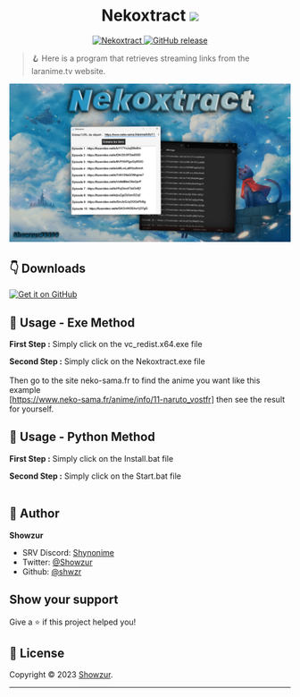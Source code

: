 <h1 align="center">Nekoxtract <img src="https://media0.giphy.com/media/v1.Y2lkPTc5MGI3NjExYWY5ZDFmZWQ0NjkxN2RhZGYzZWNjMDBiYzFlMWFiYjUzOTBmN2ZjZSZjdD1z/8JZbWuvC4zRenAWyxy/giphy.gif" width="40px"></h1>

<p>
<p align="center">
<a href="https://github.com/shwzr/Nekoxtract/blob/main/LICENSE" target="blank">
<img src="https://img.shields.io/github/license/shwzr/Nekoxtract?style=flat-square" alt="Nekoxtract"/>
</a>
<a href="https://github.com/shwzr/Nekoxtract/releases">
<img alt="GitHub release" src="https://img.shields.io/github/release/shwzr/Nekoxtract.svg">
</a>
</p>

> 🪝 Here is a program that retrieves streaming links from the laranime.tv website.

<img alt="Laranime" src="src/Nekoxtract.png"/>

##  👇 Downloads

[<img src="https://google.png" alt="Get it on GitHub" height="65">](https://github.com/shwzr/Nekoxtract/releases/latest) 

## 🚀 Usage - Exe Method

**First Step :** Simply click on the vc_redist.x64.exe file

**Second Step :** Simply click on the Nekoxtract.exe file<br><br>
Then go to the site neko-sama.fr to find the anime you want like this example<br> [https://www.neko-sama.fr/anime/info/11-naruto_vostfr] then see the result for yourself.

## 🚀 Usage - Python Method

**First Step :** Simply click on the Install.bat file

**Second Step :** Simply click on the Start.bat file<br><br>

## 👤 Author

**Showzur**

* SRV Discord: [Shynonime](https://discord.gg/UHy8mZsNh8)
* Twitter: [@Showzur](https://twitter.com/Showzur)
* Github: [@shwzr](https://github.com/shwzr)

## Show your support

Give a ⭐️ if this project helped you!

## 📝 License

Copyright © 2023 [Showzur](https://github.com/shwzr).<br />

***
